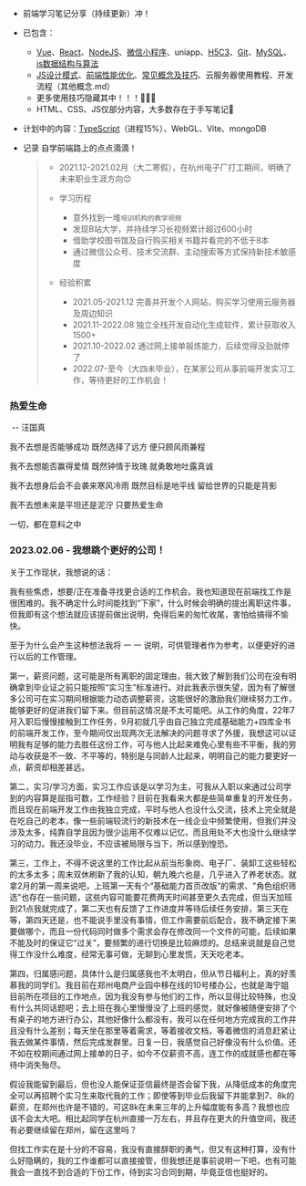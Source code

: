 - 前端学习笔记分享（持续更新）冲！

- 已包含：

  - [Vue](https://gitee.com/wzt521/personal-notes/tree/master/vue)、[React](https://gitee.com/wzt521/personal-notes/blob/master/React.md)、[NodeJS](https://gitee.com/wzt521/personal-notes/blob/master/NodeJS.md)、[微信小程序](https://gitee.com/wzt521/personal-notes/blob/master/微信小程序.md)、uniapp、[H5C3](https://gitee.com/wzt521/personal-notes/blob/master/H5C3补充.md)、[Git](https://gitee.com/wzt521/personal-notes/blob/master/Git.md)、[MySQL](https://gitee.com/wzt521/personal-notes/tree/master/数据库)、[js数据结构与算法](https://gitee.com/wzt521/personal-notes/blob/master/js数据结构与算法.md)
  - [JS设计模式](https://gitee.com/wzt521/personal-notes/blob/master/其他概念.md#设计模式)、[前端性能优化](https://gitee.com/wzt521/personal-notes/blob/master/其他概念.md#前端性能优化)、[常见概念及技巧](https://gitee.com/wzt521/personal-notes/blob/master/其他概念.md#概念)、云服务器使用教程、开发流程（其他概念.md）
  - 更多使用技巧隐藏其中！！！🎨🎨🎨
  - HTML、CSS、JS仅部分内容，大多数存在于手写笔记🤣

- 计划中的内容：[TypeScript](https://gitee.com/wzt521/personal-notes/blob/master/TypeScript.md)（进程15%）、WebGL、Vite、mongoDB

 - 记录 自学前端路上的点点滴滴！

   > - 2021.12-2021.02月（大二寒假），在杭州电子厂打工期间，明确了未来职业生涯方向😊
   >
   > - 学习历程
   >   - 意外找到一堆`培训机构的教学视频`
   >   - 发现B站大学，并持续学习长视频累计超过600小时
   >   - 借助学校图书馆及自行购买相关书籍并看完的不低于8本
   >   - 通过微信公众号、技术交流群、主动搜索等方式保持新技术敏感度
   > - 经验积累
   >   - 2021.05-2021.12  完善并开发个人网站，购买学习使用云服务器及周边知识
   >   - 2021.11-2022.08  独立全栈开发自动化生成软件，累计获取收入1500+
   >   - 2021.10-2022.02  通过网上接单锻炼能力，后续觉得没劲就停了
   >   - 2022.07-至今（大四未毕业），在某家公司从事前端开发实习工作，等待更好的工作机会！











### 热爱生命

​             -- 汪国真

我不去想是否能够成功
既然选择了远方
便只顾风雨兼程

我不去想能否赢得爱情
既然钟情于玫瑰
就勇敢地吐露真诚

我不去想身后会不会袭来寒风冷雨
既然目标是地平线
留给世界的只能是背影

我不去想未来是平坦还是泥泞
只要热爱生命

一切，都在意料之中













### 2023.02.06 - 我想跳个更好的公司！

关于工作现状，我想说的话：

我有些焦虑，想要/正在准备寻找更合适的工作机会。我也知道现在前端找工作是很困难的。我不确定什么时间能找到“下家”，什么时候会明确的提出离职这件事，但我即有这个想法就应该提前做出说明，免得后来的匆忙收尾，害怕给搞得不愉快。

至于为什么会产生这种想法我将 一 一 说明，可供管理者作为参考，以便更好的进行以后的工作管理。

第一，薪资问题，这可能是所有离职的固定理由，我大致了解到我们公司在没有明确拿到毕业证之前只能按照“实习生”标准进行。对此我表示很失望，因为有了解很多公司可在实习期间根据能力动态调整薪资，这能很好的激励我们继续努力工作，能够更好的促进我们留下来。但目前这情况是不太可能吧。从工作的角度，22年7月入职后慢慢接触到工作任务，9月初就几乎由自己独立完成基础能力+四库全书的前端开发工作，至今期间仅出现两次无法解决的问题寻求了外援，我想这可以证明我有足够的能力去胜任这份工作，可与他人比起来难免心里有些不平衡，我的劳动与收获是不一致、不平等的，特别是与同龄人比起来，明明自己的能力要更好一点，薪资却相差甚远。

第二，实习/学习方面，实习工作应该是以学习为主，可我从入职以来通过公司学到的内容算是屈指可数，工作经验？目前在我看来大都是些简单重复的开发任务，而且现在前端开发工作由我独立完成，平时与他人也没什么交流，技术上完全就是在吃自己的老本，像一些前端较流行的新技术在一线企业中频繁使用，但我们并没涉及太多，纯靠自学且因为很少运用不仅难以记忆，而且用处不大也没什么继续学习的动力。我还没毕业，不应该被局限与当下，所以感到惶恐。

第三，工作上，不得不说这里的工作比起从前当形象岗、电子厂、装卸工这些轻松的太多太多；周末双休刷新了我的认知，朝九晚六也是，几乎进入了养老状态。就拿2月的第一周来说吧，上班第一天有个“基础能力首页改版”的需求、"角色组织筛选"也存在一些问题，这些内容可能要花费两天时间甚至更久去完成，但当天加班到21点我就完成了，第二天也有反馈了工作进度并等待后续任务安排，第三天在等，第四天还是，也不能说手里没有事情，但工作需要前后配合，我不确定接下来要做哪个，而且一份代码同时做多个需求会存在修改同一个文件的可能，后续如果不能及时的保证它“过关”，要频繁的进行切换是比较麻烦的。总结来说就是自己觉得工作没什么难度，经常无事可做，无聊到心里发慌，天天吃老本。

第四，归属感问题，具体什么是归属感我也不太明白，但从节日福利上，真的好羡慕我的同学们。我目前在郑州电商产业园中移在线的10号楼办公，也就是海宁姐目前所在项目的工作地点，因为我没有参与他们的工作，所以显得比较特殊，也没有什么共同话题吧；去上班在我心里慢慢没了上班的感觉，就好像被随便安排了个有桌子的地方进行办公，其他好像什么都没有，我可以在任何地方完成我的工作并且没有什么差别；每天坐在那里等着需求，等着接收文档，等着微信的消息赶紧让我去做某件事情，然后完成发群里。日复一日，我感觉自己好像没有什么价值。还不如在校期间通过网上接单的日子，如今不仅薪资不高，连工作的成就感也都在等待中消失殆尽。

假设我能留到最后，但也没人能保证亚信最终是否会留下我，从降低成本的角度完全可以再招聘个实习生来取代我的工作；即使等到毕业后我留下并能拿到7、8k的薪资，在郑州也许是不错的，可这8k在未来三年的上升幅度能有多高？我想也应该不会太大吧。相比起同学在杭州直接一万左右，并且存在更大的升值空间，我还有必要继续留在郑州，留在这里吗？

但找工作实在是十分的不容易，我没有直接辞职的勇气，但又有这种打算，没有什么好隐瞒的，我的工作谁都可以直接接管，但我想还是事前说明一下吧，也有可能我会一直找不到合适的下份工作，待到实习合同到期，毕竟亚信也挺好的。
